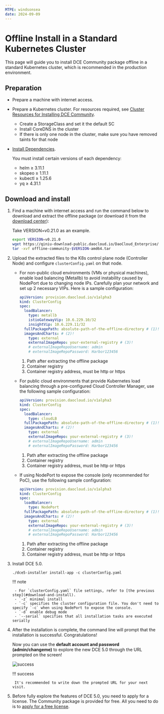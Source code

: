 ```yaml
---
MTPE: windsonsea
date: 2024-09-09
---
```


# Offline Install in a Standard Kubernetes Cluster

This page will guide you to install DCE Community package offline in a standard Kubernetes cluster, which is recommended in the production environment.

## Preparation

- Prepare a machine with internet access.

- Prepare a Kubernetes cluster. For resources required, see [Cluster Resources for Installing DCE Community](../resources.md).

    - Create a StorageClass and set it the default SC
    - Install CoreDNS in the cluster
    - If there is only one node in the cluster, make sure you have removed taints for that node

- [Install Dependencies](../../install-tools.md).

    You must install certain versions of each dependency:

    - helm ≥ 3.11.1
    - skopeo ≥ 1.11.1
    - kubectl ≥ 1.25.6
    - yq ≥ 4.31.1

## Download and install

1. Find a machine with internet access and run the command below to download and extract the
   offline package (or download it from the [download center](../../../download/index.md)):

    Take VERSION=v0.21.0 as an example.

    ```bash
    export VERSION=v0.21.0
    wget https://qiniu-download-public.daocloud.io/DaoCloud_Enterprise/dce5/offline-community-$VERSION-amd64.tar
    tar -xvf offline-community-$VERSION-amd64.tar
    ```

1. Upload the extracted files to the K8s control plane node (Controller Node) and configure `clusterConfig.yaml` on that node.

    - For non-public cloud environments (VMs or physical machines), enable load balancing (Metallb) to avoid instability caused by NodePort due to changing node IPs. Carefully plan your network and set up 2 necessary VIPs. Here is a sample configuration:

        ```yaml title="clusterConfig.yaml"
        apiVersion: provision.daocloud.io/v1alpha3
        kind: ClusterConfig
        spec:
          loadBalancer:
            type: metallb
            istioGatewayVip: 10.6.229.10/32
            insightVip: 10.6.229.11/32
          fullPackagePath: absolute-path-of-the-offline-directory # (1)!
          imagesAndCharts: # (2)!
            type: external 
            externalImageRepo: your-external-registry # (3)!
            # externalImageRepoUsername: admin
            # externalImageRepoPassword: Harbor123456
        ```

        1. Path after extracting the offline package
        2. Container registry
        3. Container registry address, must be http or https

    - For public cloud environments that provide Kubernetes load balancing through a pre-configured Cloud Controller Manager, use the following sample configuration:

        ```yaml title="clusterConfig.yaml"
        apiVersion: provision.daocloud.io/v1alpha3
        kind: ClusterConfig
        spec:
          loadBalancer:
            type: cloudLB
          fullPackagePath: absolute-path-of-the-offline-directory # (1)!
          imagesAndCharts: # (2)!
            type: external
            externalImageRepo: your-external-registry # (3)!
            # externalImageRepoUsername: admin
            # externalImageRepoPassword: Harbor123456
        ```

        1. Path after extracting the offline package
        2. Container registry
        3. Container registry address, must be http or https

    - If using NodePort to expose the console (only recommended for PoC), use the following sample configuration:

        ```yaml title="clusterConfig.yaml"
        apiVersion: provision.daocloud.io/v1alpha3
        kind: ClusterConfig
        spec:
          loadBalancer:
            type: NodePort
          fullPackagePath: absolute-path-of-the-offline-directory # (1)!
          imagesAndCharts: # (2)!
            type: external 
            externalImageRepo: your-external-registry # (3)!
            # externalImageRepoUsername: admin
            # externalImageRepoPassword: Harbor123456
        ```

        1. Path after extracting the offline package
        2. Container registry
        3. Container registry address, must be http or https

1. Install DCE 5.0.

    ```shell
    ./dce5-installer install-app -c clusterConfig.yaml
    ```

    !!! note

        - For `clusterConfig.yaml` file settings, refer to [the previous step](#download-and-install).
        - `-z` minimal install
        - `-c` specifies the cluster configuration file. You don't need to specify `-c` when using NodePort to expose the console.
        - `-d` enable debug mode
        - `--serial` specifies that all installation tasks are executed serially

1. After the installation is complete, the command line will prompt that the installation is successful. Congratulations!
    
    Now you can use the **default account and password (admin/changeme)** to explore the new DCE 5.0 through the URL prompted on the screen!

    ![success](https://docs.daocloud.io/daocloud-docs-images/docs/install/images/success.png)

    !!! success

        It's recommended to write down the prompted URL for your next visit.

1. Before fully explore the features of DCE 5.0, you need to apply for a license.
   The Community package is provided for free. All you need to do is to
   [apply for a free license](../../../dce/license0.md).
